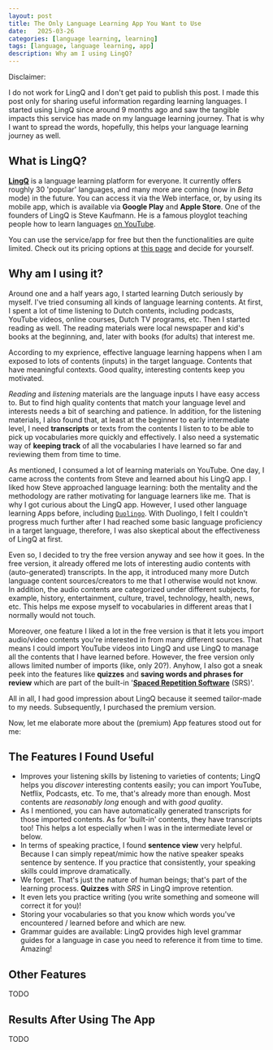 ```yaml
---
layout: post
title: The Only Language Learning App You Want to Use
date:   2025-03-26
categories: [language learning, learning]
tags: [language, language learning, app]
description: Why am I using LingQ?
---
```


Disclaimer:

I do not work for LingQ and I don't get paid to publish this post. I made this post only for sharing useful information regarding learning languages.
I started using LingQ since around 9 months ago and saw the tangible impacts this service has made on my language learning journey. That is why I want
to spread the words, hopefully, this helps your language learning journey as well.


## What is LingQ?

[**LingQ**][1] is a language learning platform for everyone. It currently offers roughly 30 'popular' languages, and many more are coming (now in *Beta* mode) in the future.
You can access it via the Web interface, or, by using its mobile app, which is available via **Google Play** and **Apple Store**. One of the founders of LingQ is Steve Kaufmann.
He is a famous ployglot teaching people how to learn languages [on YouTube][lingosteve].

You can use the service/app for free but then the functionalities are quite limited. Check out its pricing options at [this page][price] and decide for yourself.


## Why am I using it?

Around one and a half years ago, I started learning Dutch seriously by myself. I've tried consuming all kinds of language learning contents. At first,
I spent a lot of time listening to Dutch contents, including podcasts, YouTube videos, online courses, Dutch TV programs, etc. Then I started reading
as well. The reading materials were local newspaper and kid's books at the beginning, and, later with books (for adults) that interest me.

According to my exprience, effective language learning happens when I am exposed to lots of contents (inputs) in the target language. Contents that have meaningful
contexts. Good quality, interesting contents keep you motivated.

*Reading* and *listening* materials are the language inputs I have easy access to. But to find high quality contents that match your language level and interests needs
a bit of searching and patience. In addition, for the listening materials, I also found that, at least at the beginner to early intermediate level, I need **transcripts**
or texts from the contents I listen to to be able to pick up vocabularies more quickly and effectively. I also need a systematic way of **keeping track** of all the
vocabularies I have learned so far and reviewing them from time to time.

As mentioned, I consumed a lot of learning materials on YouTube. One day, I came across the contents from Steve and learned about his LingQ app. I liked how Steve approached
language learning: both the mentality and the methodology are rather motivating for language learners like me. That is why I got curious about the LingQ app. However, I used
other language learning Apps before, including [`Duolingo`][duolingo]. With Duolingo, I felt I couldn't progress much further after I had reached some basic language proficiency
in a target language, therefore, I was also skeptical about the effectiveness of LingQ at first.

Even so, I decided to try the free version anyway and see how it goes. In the free version, it already offered me lots of interesting audio contents with (auto-generated)
transcripts. In the app, it introduced many more Dutch language content sources/creators to me that I otherwise would not know. In addition, the audio contents are categorized
under different subjects, for example, history, entertainment, culture, travel, technology, health, news, etc. This helps me expose myself to vocabularies in different areas
that I normally would not touch.

Moreover, one feature I liked a lot in the free version is that it lets you import audio/video contents you're interested in from many different sources. That means
I could import YouTube videos into LingQ and use LingQ to manage all the contents that I have learned before. However, the free version only allows limited number of imports
(like, only 20?). Anyhow, I also got a sneak peek into the features like **quizzes** and **saving words and phrases for review** which are part of the built-in '[**Spaced
Repetition Software**][srs] (SRS)'.

All in all, I had good impression about LingQ because it seemed tailor-made to my needs. Subsequently, I purchased the premium version.

Now, let me elaborate more about the (premium) App features stood out for me:


## The Features I Found Useful

- Improves your listening skills by listening to varieties of contents; LingQ helps you *discover* interesting contents easily; you can import YouTube, Netflix, Podcasts, etc.
  To me, that's already more than enough. Most contents are *reasonably long* enough and with *good quality*.
- As I mentioned, you can have automatically generated transcripts for those imported contents. As for 'built-in' contents, they have transcripts too! This helps a lot especially
  when I was in the intermediate level or below.
- In terms of speaking practice, I found **sentence view** very helpful. Because I can simply repeat/mimic how the native speaker speaks sentence by sentence. If you practice
  that consistently, your speaking skills could improve dramatically.
- We forget. That's just the nature of human beings; that's part of the learning process. **Quizzes** with _SRS_ in LingQ improve retention.
- It even lets you practice writing (you write something and someone will correct it for you)!
- Storing your vocabularies so that you know which words you've encountered / learned before and which are new.
- Grammar guides are available: LingQ provides high level grammar guides for a language in case you need to reference it from time to time. Amazing!


## Other Features
TODO


## Results After Using The App
TODO


[1]: https://www.lingq.com
[price]: https://www.lingq.com/en/signup/
[lingosteve]: https://www.youtube.com/@Thelinguist
[duolingo]: https://www.duolingo.com/
[srs]: https://en.wikipedia.org/wiki/Spaced_repetition
